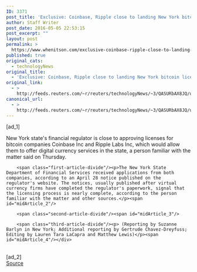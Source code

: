 ```yaml
---
ID: 3371
post_title: 'Exclusive: Coinbase, Ripple close to landing New York bitcoin licenses &#8211; source'
author: Staff Writer
post_date: 2016-05-05 22:53:15
post_excerpt: ""
layout: post
permalink: >
  https://www.whenitson.com/exclusive-coinbase-ripple-close-to-landing-new-york-bitcoin-licenses-source/
published: true
original_cats:
  - technologyNews
original_title:
  - 'Exclusive: Coinbase, Ripple close to landing New York bitcoin licenses - source'
original_link:
  - >
    http://feeds.reuters.com/~r/reuters/technologyNews/~3/QASURbAX8JQ/us-new-york-bitcoin-licenses-exclusive-idUSKCN0XW2FA
canonical_url:
  - >
    http://feeds.reuters.com/~r/reuters/technologyNews/~3/QASURbAX8JQ/us-new-york-bitcoin-licenses-exclusive-idUSKCN0XW2FA
---
```

 [ad_1]
<br><div id="articleText">
<span id="midArticle_start"/>

<span id="midArticle_0"/><span class="focusParagraph" readability="6"><p><span class="articleLocatio&lt;/span&gt;n">New York state's financial regulator is close to approving licenses for bitcoin companies Coinbase Inc and Ripple Labs Inc, which would allow them to offer digital currency services in the state, a person familiar with the matter said on Thursday.</span></p></span><span id="midArticle_1"/>
        
        <span class="first-article-divide"/><p>The New York State Department of Financial Services received applications from both companies, according to an April 28 notice published on the regulator's website. The notices, usually published after virtual currency firms have completed the regulator's paperwork, signal that the licensing process is nearly complete, according to the person familiar with the matter and other sources.</p><span id="midArticle_2"/>
        
        <span class="second-article-divide"/><span id="midArticle_3"/>
        
        <span class="third-article-divide"/><p> (Reporting by Suzanne Barlyn in New York; Additional reporting by Gertrude Chavez-Dreyfuss; Editing by Lauren Tara LaCapra and Matthew Lewis)</p><span id="midArticle_4"/></div>
<br>[ad_2]
<br><a href="http://feeds.reuters.com/~r/reuters/technologyNews/~3/QASURbAX8JQ/us-new-york-bitcoin-licenses-exclusive-idUSKCN0XW2FA">Source </a>